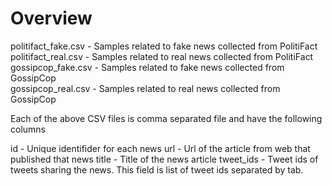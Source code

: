 # Overview

politifact_fake.csv - Samples related to fake news collected from PolitiFact  
politifact_real.csv - Samples related to real news collected from PolitiFact  
gossipcop_fake.csv - Samples related to fake news collected from GossipCop  
gossipcop_real.csv - Samples related to real news collected from GossipCop  

Each of the above CSV files is comma separated file and have the following columns

id - Unique identifider for each news
url - Url of the article from web that published that news
title - Title of the news article
tweet_ids - Tweet ids of tweets sharing the news. This field is list of tweet ids separated by tab.
